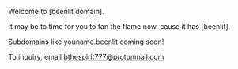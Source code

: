 Welcome to [beenlit domain].

It may be to time for you to fan the flame now, cause it has [beenlit].

Subdomains like youname.beenlit coming soon!

To inquiry, email [bthespirit777@protonmail.com](https://protonmail.com)
